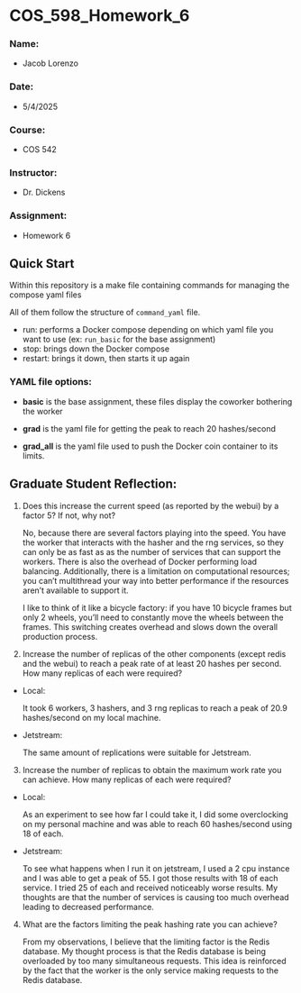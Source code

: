 # COS_598_Homework_6
### Name: 
- Jacob Lorenzo

### Date: 
- 5/4/2025

### Course: 
- COS 542

### Instructor:
- Dr. Dickens

### Assignment: 
- Homework 6

## Quick Start
Within this repository is a make file containing commands for managing the compose yaml files

All of them follow the structure of ```command_yaml``` file.

- run: performs a Docker compose depending on which yaml file you want to use (ex: ```run_basic``` for the base assignment)
- stop: brings down the Docker compose
- restart: brings it down, then starts it up again

### YAML file options:

- **basic** is the base assignment, these files display the coworker bothering the worker

- **grad** is the yaml file for getting the peak to reach 20 hashes/second

- **grad_all** is the yaml file used to  push the Docker coin container to its limits.


## Graduate Student Reflection:


1. Does this increase the current speed (as reported by the webui) by a factor 5? If not, why
not?

    No, because there are several factors playing into the speed. You have the worker that interacts with the hasher and the rng services, so they can only be as fast as as the number of services that can support the workers. There is also the overhead of Docker performing load balancing. Additionally, there is a limitation on computational resources; you can’t multithread your way into better performance if the resources aren’t available to support it.

    I like to think of it like a bicycle factory: if you have 10 bicycle frames but only 2 wheels, you’ll need to constantly move the wheels between the frames. This switching creates overhead and slows down the overall production process.


2. Increase the number of replicas of the other components (except redis and the webui) to reach
a peak rate of at least 20 hashes per second. How many replicas of each were required?

- Local:

    It took 6 workers, 3 hashers, and 3 rng replicas to reach a peak of 20.9 hashes/second on my local machine. 

- Jetstream:

    The same amount of replications were suitable for Jetstream.

3. Increase the number of replicas to obtain the maximum work rate you can achieve. How many
replicas of each were required?

- Local:

    As an experiment to see how far I could take it, I did some overclocking on my personal machine and was able to reach 60 hashes/second using 18 of each.

- Jetstream:

    To see what happens when I run it on jetstream, I used a 2 cpu instance and I was able to get a peak of 55. I got those results with 18 of each service. I tried 25 of each and received noticeably worse results. My thoughts are that the number of services is causing too much overhead leading to decreased performance.


4. What are the factors limiting the peak hashing rate you can achieve?

    From my observations, I believe that the limiting factor is the Redis database. My thought process is that the Redis database is being overloaded by too many simultaneous requests. This idea is reinforced by the fact that the worker is the only service making requests to the Redis database.